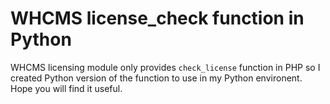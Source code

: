 # WHCMS license_check function in Python

WHCMS licensing module only provides `check_license` function in PHP so I created Python version of the function to use in my Python environent. Hope you will find it useful.
